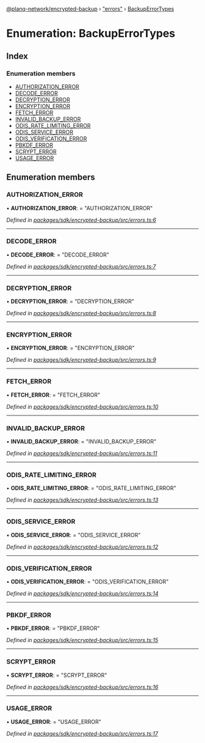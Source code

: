 [@planq-network/encrypted-backup](../README.md) › ["errors"](../modules/_errors_.md) › [BackupErrorTypes](_errors_.backuperrortypes.md)

# Enumeration: BackupErrorTypes

## Index

### Enumeration members

* [AUTHORIZATION_ERROR](_errors_.backuperrortypes.md#authorization_error)
* [DECODE_ERROR](_errors_.backuperrortypes.md#decode_error)
* [DECRYPTION_ERROR](_errors_.backuperrortypes.md#decryption_error)
* [ENCRYPTION_ERROR](_errors_.backuperrortypes.md#encryption_error)
* [FETCH_ERROR](_errors_.backuperrortypes.md#fetch_error)
* [INVALID_BACKUP_ERROR](_errors_.backuperrortypes.md#invalid_backup_error)
* [ODIS_RATE_LIMITING_ERROR](_errors_.backuperrortypes.md#odis_rate_limiting_error)
* [ODIS_SERVICE_ERROR](_errors_.backuperrortypes.md#odis_service_error)
* [ODIS_VERIFICATION_ERROR](_errors_.backuperrortypes.md#odis_verification_error)
* [PBKDF_ERROR](_errors_.backuperrortypes.md#pbkdf_error)
* [SCRYPT_ERROR](_errors_.backuperrortypes.md#scrypt_error)
* [USAGE_ERROR](_errors_.backuperrortypes.md#usage_error)

## Enumeration members

###  AUTHORIZATION_ERROR

• **AUTHORIZATION_ERROR**: = "AUTHORIZATION_ERROR"

*Defined in [packages/sdk/encrypted-backup/src/errors.ts:6](https://github.com/planq-network/planq-sdk/blob/master/packages/sdk/encrypted-backup/src/errors.ts#L6)*

___

###  DECODE_ERROR

• **DECODE_ERROR**: = "DECODE_ERROR"

*Defined in [packages/sdk/encrypted-backup/src/errors.ts:7](https://github.com/planq-network/planq-sdk/blob/master/packages/sdk/encrypted-backup/src/errors.ts#L7)*

___

###  DECRYPTION_ERROR

• **DECRYPTION_ERROR**: = "DECRYPTION_ERROR"

*Defined in [packages/sdk/encrypted-backup/src/errors.ts:8](https://github.com/planq-network/planq-sdk/blob/master/packages/sdk/encrypted-backup/src/errors.ts#L8)*

___

###  ENCRYPTION_ERROR

• **ENCRYPTION_ERROR**: = "ENCRYPTION_ERROR"

*Defined in [packages/sdk/encrypted-backup/src/errors.ts:9](https://github.com/planq-network/planq-sdk/blob/master/packages/sdk/encrypted-backup/src/errors.ts#L9)*

___

###  FETCH_ERROR

• **FETCH_ERROR**: = "FETCH_ERROR"

*Defined in [packages/sdk/encrypted-backup/src/errors.ts:10](https://github.com/planq-network/planq-sdk/blob/master/packages/sdk/encrypted-backup/src/errors.ts#L10)*

___

###  INVALID_BACKUP_ERROR

• **INVALID_BACKUP_ERROR**: = "INVALID_BACKUP_ERROR"

*Defined in [packages/sdk/encrypted-backup/src/errors.ts:11](https://github.com/planq-network/planq-sdk/blob/master/packages/sdk/encrypted-backup/src/errors.ts#L11)*

___

###  ODIS_RATE_LIMITING_ERROR

• **ODIS_RATE_LIMITING_ERROR**: = "ODIS_RATE_LIMITING_ERROR"

*Defined in [packages/sdk/encrypted-backup/src/errors.ts:13](https://github.com/planq-network/planq-sdk/blob/master/packages/sdk/encrypted-backup/src/errors.ts#L13)*

___

###  ODIS_SERVICE_ERROR

• **ODIS_SERVICE_ERROR**: = "ODIS_SERVICE_ERROR"

*Defined in [packages/sdk/encrypted-backup/src/errors.ts:12](https://github.com/planq-network/planq-sdk/blob/master/packages/sdk/encrypted-backup/src/errors.ts#L12)*

___

###  ODIS_VERIFICATION_ERROR

• **ODIS_VERIFICATION_ERROR**: = "ODIS_VERIFICATION_ERROR"

*Defined in [packages/sdk/encrypted-backup/src/errors.ts:14](https://github.com/planq-network/planq-sdk/blob/master/packages/sdk/encrypted-backup/src/errors.ts#L14)*

___

###  PBKDF_ERROR

• **PBKDF_ERROR**: = "PBKDF_ERROR"

*Defined in [packages/sdk/encrypted-backup/src/errors.ts:15](https://github.com/planq-network/planq-sdk/blob/master/packages/sdk/encrypted-backup/src/errors.ts#L15)*

___

###  SCRYPT_ERROR

• **SCRYPT_ERROR**: = "SCRYPT_ERROR"

*Defined in [packages/sdk/encrypted-backup/src/errors.ts:16](https://github.com/planq-network/planq-sdk/blob/master/packages/sdk/encrypted-backup/src/errors.ts#L16)*

___

###  USAGE_ERROR

• **USAGE_ERROR**: = "USAGE_ERROR"

*Defined in [packages/sdk/encrypted-backup/src/errors.ts:17](https://github.com/planq-network/planq-sdk/blob/master/packages/sdk/encrypted-backup/src/errors.ts#L17)*

